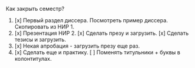 Как закрыть семестр?

1. [x] Первый раздел диссера. Посмотреть пример диссера. Скопировать из НИР 1.
2. [x] Презентация НИР 2.
   [x] Сделать презу и загрузить.
   [x] Сделать тезисы и загрузить.
3. [x] Некая апробация - загрузить презу еще раз.
4. [x] Сделать еще и практику.
   [ ] Поменять титульники + буквы в колонтитулах.

